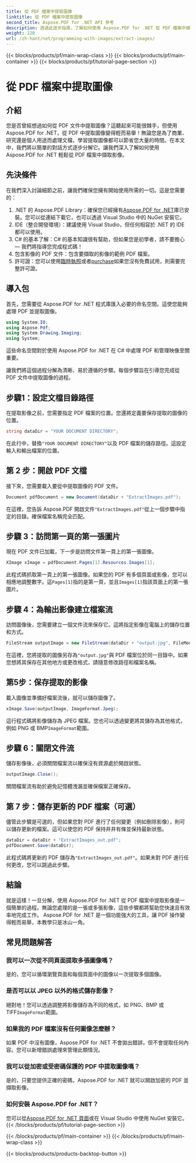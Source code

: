 ```yaml
---
title: 從 PDF 檔案中提取圖像
linktitle: 從 PDF 檔案中提取圖像
second_title: Aspose.PDF for .NET API 參考
description: 透過此逐步指南，了解如何使用 Aspose.PDF for .NET 從 PDF 檔案中擷取影像。從易於遵循的說明開始。
weight: 120
url: /zh-hant/net/programming-with-images/extract-images/
---
```


{{< blocks/products/pf/main-wrap-class >}}
{{< blocks/products/pf/main-container >}}
{{< blocks/products/pf/tutorial-page-section >}}

# 從 PDF 檔案中提取圖像

## 介紹

您是否曾經想過如何從 PDF 文件中提取圖像？這聽起來可能很棘手，但使用 Aspose.PDF for .NET，從 PDF 中提取圖像變得輕而易舉！無論您是為了商業、研究還是個人用途而處理文檔，學習提取圖像都可以節省您大量的時間。在本文中，我們將以簡單的對話方式逐步分解它。讓我們深入了解如何使用 Aspose.PDF for .NET 輕鬆從 PDF 檔案中擷取影像。

## 先決條件

在我們深入討論細節之前，讓我們確保您擁有開始使用所需的一切。這是您需要的：

1.  .NET 的 Aspose.PDF Library：確保您已經擁有[Aspose.PDF for .NET](https://releases.aspose.com/pdf/net/)庫已安裝。您可以從連結下載它，也可以透過 Visual Studio 中的 NuGet 安裝它。
2. IDE（整合開發環境）：建議使用 Visual Studio，但任何相容於 .NET 的 IDE 都可以使用。
3. C# 的基本了解：C# 的基本知識很有幫助，但如果您是初學者，請不要擔心 — 我們將指導您完成程式碼！
4. 包含影像的 PDF 文件：包含要擷取的影像的範例 PDF 檔案。
5. 許可證：您可以使用[臨時執照](https://購買.aspose.com/temporary-license/)或者[purchase](https://purchase.aspose.com/buy)如果您沒有免費試用，則需要完整許可證。

## 導入包

首先，您需要從 Aspose.PDF for .NET 程式庫匯入必要的命名空間。這使您能夠處理 PDF 並提取圖像。

```csharp
using System.IO;
using Aspose.Pdf;
using System.Drawing.Imaging;
using System;
```

這些命名空間對於使用 Aspose.PDF for .NET 在 C# 中處理 PDF 和管理映像至關重要。

讓我們將這個過程分解為清晰、易於遵循的步驟。每個步驟旨在引導您完成從 PDF 文件中提取圖像的過程。

## 步驟1：設定文檔目錄路徑

在提取影像之前，您需要指定 PDF 檔案的位置。您還將定義要保存提取的圖像的位置。

```csharp
string dataDir = "YOUR DOCUMENT DIRECTORY";
```

在此行中，替換`"YOUR DOCUMENT DIRECTORY"`以及 PDF 檔案的儲存路徑。這設定輸入和輸出檔案的位置。

## 第 2 步：開啟 PDF 文檔

接下來，您需要載入要從中提取圖像的 PDF 文件。

```csharp
Document pdfDocument = new Document(dataDir + "ExtractImages.pdf");
```

在這裡，您告訴 Aspose.PDF 開啟文件`"ExtractImages.pdf"`從上一個步驟中指定的目錄。確保檔案名稱完全匹配。

## 步驟 3：訪問第一頁的第一張圖片

現在 PDF 文件已加載，下一步是訪問文件第一頁上的第一張圖像。

```csharp
XImage xImage = pdfDocument.Pages[1].Resources.Images[1];
```

此程式碼抓取第一頁上的第一張圖像。如果您的 PDF 有多個頁面或影像，您可以相應地調整數字。這`Pages[1]`指的是第一頁，並且`Images[1]`指該頁面上的第一張圖片。

## 步驟 4：為輸出影像建立檔案流

訪問圖像後，您需要建立一個文件流來保存它。這將指定影像在電腦上的儲存位置和方式。

```csharp
FileStream outputImage = new FileStream(dataDir + "output.jpg", FileMode.Create);
```

在這裡，您將提取的圖像另存為`"output.jpg"`與 PDF 檔案位於同一目錄中。如果您想將其保存在其他地方或更改格式，請隨意修改路徑和檔案名稱。

## 第5步：保存提取的影像

載入圖像並準備好檔案流後，就可以儲存圖像了。

```csharp
xImage.Save(outputImage, ImageFormat.Jpeg);
```

這行程式碼將影像儲存為 JPEG 檔案。您也可以透過變更將其儲存為其他格式，例如 PNG 或 BMP`ImageFormat`範圍。

## 步驟 6：關閉文件流

儲存影像後，必須關閉檔案流以確保沒有資源處於開啟狀態。

```csharp
outputImage.Close();
```

關閉檔案流有助於避免記憶體洩漏並確保檔案正確保存。

## 第 7 步：儲存更新的 PDF 檔案（可選）

儘管此步驟是可選的，但如果您對 PDF 進行了任何變更（例如刪除影像），則可以儲存更新的檔案。這可以使您的 PDF 保持井井有條並保持最新狀態。

```csharp
dataDir = dataDir + "ExtractImages_out.pdf";
pdfDocument.Save(dataDir);
```

此程式碼將更新的 PDF 儲存為`"ExtractImages_out.pdf"`。如果未對 PDF 進行任何更改，您可以跳過此步驟。

## 結論

就是這樣！一旦分解，使用 Aspose.PDF for .NET 從 PDF 檔案中提取影像是一個簡單的過程。無論您處理的是一張或多張影像，這些步驟都將幫助您快速且有效率地完成工作。 Aspose.PDF for .NET 是一個功能強大的工具，讓 PDF 操作變得輕而易舉，本教學只是冰山一角。 

## 常見問題解答

### 我可以一次從不同頁面提取多張圖像嗎？
是的，您可以循環瀏覽頁面和每個頁面中的圖像以一次提取多個圖像。

### 是否可以以 JPEG 以外的格式儲存影像？
絕對地！您可以透過調整將影像儲存為不同的格式，如 PNG、BMP 或 TIFF`ImageFormat`範圍。

### 如果我的 PDF 檔案沒有任何圖像怎麼辦？
如果 PDF 中沒有圖像，Aspose.PDF for .NET 不會拋出錯誤，但不會提取任何內容。您可以新增錯誤處理來管理此類情況。

### 我可以從加密或受密碼保護的 PDF 中提取圖像嗎？
是的，只要您提供正確的密碼，Aspose.PDF for .NET 就可以開啟加密的 PDF 並擷取影像。

### 如何安裝 Aspose.PDF for .NET？
您可以從[Aspose.PDF for .NET 頁面](https://releases.aspose.com/pdf/net/)或在 Visual Studio 中使用 NuGet 安裝它。
{{< /blocks/products/pf/tutorial-page-section >}}

{{< /blocks/products/pf/main-container >}}
{{< /blocks/products/pf/main-wrap-class >}}

{{< blocks/products/products-backtop-button >}}
